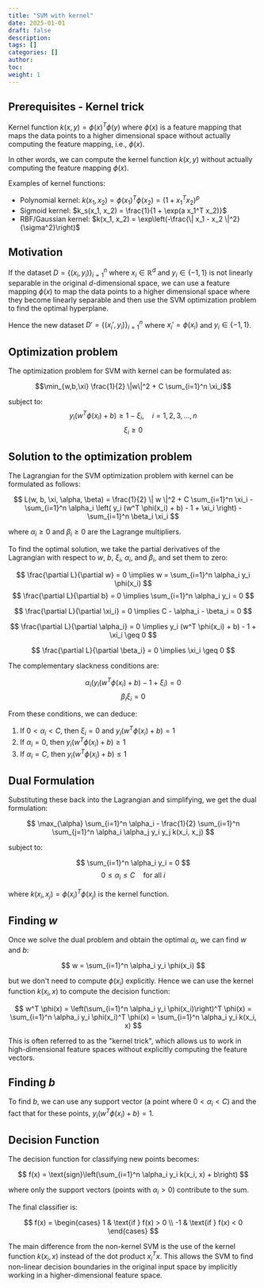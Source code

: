 ```yaml
---
title: "SVM with kernel"
date: 2025-01-01
draft: false
description:
tags: []
categories: []
author:
toc:
weight: 1
---
```


## Prerequisites - Kernel trick
Kernel function $k(x, y) = \phi(x)^T \phi(y)$ where $\phi(x)$ is a feature mapping that maps the data points to a higher dimensional space without actually computing the feature mapping, i.e., $\phi(x)$.

In other words, we can compute the kernel function $k(x, y)$ without actually computing the feature mapping $\phi(x)$.

Examples of kernel functions:
- Polynomial kernel: $k(x_1, x_2) = \phi(x_1)^T \phi(x_2) = (1 + x_1^T x_2)^p$
- Sigmoid kernel: $k_s(x_1, x_2) = \frac{1}{1 + \exp(a x_1^T x_2)}$
- RBF/Gaussian kernel: $k(x_1, x_2) = \exp\left(-\frac{\| x_1 - x_2 \|^2}{\sigma^2}\right)$

## Motivation
If the dataset $D = \{(x_i, y_i)\}_{i=1}^n$ where $x_i \in \mathbb{R}^d$ and $y_i \in \{-1, 1\}$ is not linearly separable in the original $d$-dimensional space, we can use a feature mapping $\phi(x)$ to map the data points to a higher dimensional space where they become linearly separable and then use the SVM optimization problem to find the optimal hyperplane.

Hence the new dataset $D' = \{(x_i', y_i)\}_{i=1}^n$ where $x_i' = \phi(x_i)$ and $y_i \in \{-1, 1\}$.

## Optimization problem
The optimization problem for SVM with kernel can be formulated as:

$$\min_{w,b,\xi} \frac{1}{2} \|w\|^2 + C \sum_{i=1}^n \xi_i$$

subject to:
$$y_i(w^T \phi(x_i) + b) \geq 1 - \xi_i, \quad i = 1,2,3,...,n$$
$$\xi_i \geq 0$$

## Solution to the optimization problem

The Lagrangian for the SVM optimization problem with kernel can be formulated as follows:

$$ L(w, b, \xi, \alpha, \beta) = \frac{1}{2} \| w \|^2 + C \sum_{i=1}^n \xi_i - \sum_{i=1}^n \alpha_i \left( y_i (w^T \phi(x_i) + b) - 1 + \xi_i \right) - \sum_{i=1}^n \beta_i \xi_i $$

where $\alpha_i \geq 0$ and $\beta_i \geq 0$ are the Lagrange multipliers.

To find the optimal solution, we take the partial derivatives of the Lagrangian with respect to $w$, $b$, $\xi_i$, $\alpha_i$, and $\beta_i$, and set them to zero:

$$ \frac{\partial L}{\partial w} = 0 \implies w = \sum_{i=1}^n \alpha_i y_i \phi(x_i) $$
$$ \frac{\partial L}{\partial b} = 0 \implies \sum_{i=1}^n \alpha_i y_i = 0 $$

$$ \frac{\partial L}{\partial \xi_i} = 0 \implies C - \alpha_i - \beta_i = 0 $$

$$ \frac{\partial L}{\partial \alpha_i} = 0 \implies y_i (w^T \phi(x_i) + b) - 1 + \xi_i \geq 0 $$

$$ \frac{\partial L}{\partial \beta_i} = 0 \implies \xi_i \geq 0 $$

The complementary slackness conditions are:

$$ \alpha_i (y_i (w^T \phi(x_i) + b) - 1 + \xi_i) = 0 $$
$$ \beta_i \xi_i = 0 $$

From these conditions, we can deduce:

1. If $0 < \alpha_i < C$, then $\xi_i = 0$ and $y_i (w^T \phi(x_i) + b) = 1$
2. If $\alpha_i = 0$, then $y_i (w^T \phi(x_i) + b) \geq 1$
3. If $\alpha_i = C$, then $y_i (w^T \phi(x_i) + b) \leq 1$

## Dual Formulation

Substituting these back into the Lagrangian and simplifying, we get the dual formulation:

$$ \max_{\alpha} \sum_{i=1}^n \alpha_i - \frac{1}{2} \sum_{i=1}^n \sum_{j=1}^n \alpha_i \alpha_j y_i y_j k(x_i, x_j) $$

subject to:

$$ \sum_{i=1}^n \alpha_i y_i = 0 $$
$$ 0 \leq \alpha_i \leq C \quad \text{for all } i $$

where $k(x_i, x_j) = \phi(x_i)^T \phi(x_j)$ is the kernel function.

## Finding $w$

Once we solve the dual problem and obtain the optimal $\alpha_i$, we can find $w$ and $b$:

$$ w = \sum_{i=1}^n \alpha_i y_i \phi(x_i) $$

but we don't need to compute $\phi(x_i)$ explicitly. Hence we can use the kernel function $k(x_i, x)$ to compute the decision function:

$$ w^T \phi(x) = \left(\sum_{i=1}^n \alpha_i y_i \phi(x_i)\right)^T \phi(x) = \sum_{i=1}^n \alpha_i y_i \phi(x_i)^T \phi(x) = \sum_{i=1}^n \alpha_i y_i k(x_i, x) $$

This is often referred to as the "kernel trick", which allows us to work in high-dimensional feature spaces without explicitly computing the feature vectors.

## Finding $b$

To find $b$, we can use any support vector (a point where $0 < \alpha_i < C$) and the fact that for these points, $y_i(w^T \phi(x_i) + b) = 1$.

## Decision Function

The decision function for classifying new points becomes:

$$ f(x) = \text{sign}\left(\sum_{i=1}^n \alpha_i y_i k(x_i, x) + b\right) $$

where only the support vectors (points with $\alpha_i > 0$) contribute to the sum.

The final classifier is:

$$ f(x) = \begin{cases}
  1 & \text{if } f(x) > 0 \\
 -1 & \text{if } f(x) < 0
\end{cases} $$

The main difference from the non-kernel SVM is the use of the kernel function $k(x_i, x)$ instead of the dot product $x_i^T x$. This allows the SVM to find non-linear decision boundaries in the original input space by implicitly working in a higher-dimensional feature space.



